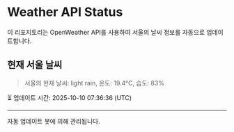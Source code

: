 
# Weather API Status

이 리포지토리는 OpenWeather API를 사용하여 서울의 날씨 정보를 자동으로 업데이트합니다.

## 현재 서울 날씨
> 서울의 현재 날씨: light rain, 온도: 19.4°C, 습도: 83%

⏳ 업데이트 시간: 2025-10-10 07:36:36 (UTC)

---
자동 업데이트 봇에 의해 관리됩니다.
